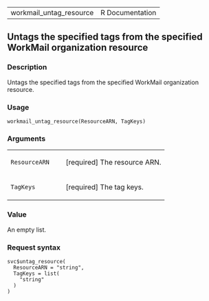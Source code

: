 <table style="width: 100%;">
<tbody>
<tr class="odd">
<td>workmail_untag_resource</td>
<td style="text-align: right;">R Documentation</td>
</tr>
</tbody>
</table>

## Untags the specified tags from the specified WorkMail organization resource

### Description

Untags the specified tags from the specified WorkMail organization
resource.

### Usage

    workmail_untag_resource(ResourceARN, TagKeys)

### Arguments

<table>
<colgroup>
<col style="width: 35%" />
<col style="width: 65%" />
</colgroup>
<tbody>
<tr class="odd">
<td><code
id="workmail_untag_resource_:_ResourceARN">ResourceARN</code></td>
<td><p>[required] The resource ARN.</p></td>
</tr>
<tr class="even">
<td><code id="workmail_untag_resource_:_TagKeys">TagKeys</code></td>
<td><p>[required] The tag keys.</p></td>
</tr>
</tbody>
</table>

### Value

An empty list.

### Request syntax

    svc$untag_resource(
      ResourceARN = "string",
      TagKeys = list(
        "string"
      )
    )
